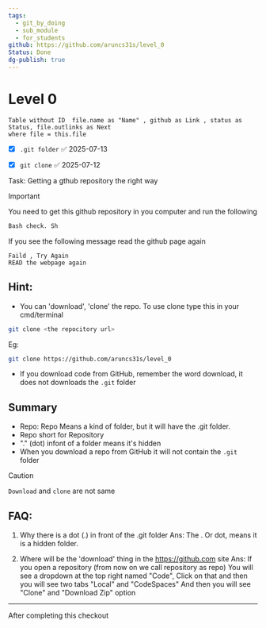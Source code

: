 ```yaml
---
tags:
  - git_by_doing
  - sub_module
  - for_students
github: https://github.com/aruncs31s/level_0
Status: Done
dg-publish: true
---
```

# Level 0 

```dataview
Table without ID  file.name as "Name" , github as Link , status as Status, file.outlinks as Next
where file = this.file

```
- [x] `.git folder` ✅ 2025-07-13
- [x] `git clone` ✅ 2025-07-12



Task: Getting a gthub repository the right way

> [!IMPORTANT]
> You need to get this github repository in you computer and run the following
>
> ```bash
> Bash check. Sh
> ```
>
> If you see the following message read the github page again
>
> ```
> Faild , Try Again
> READ the webpage again
> ```

## Hint:

- You can 'download', 'clone' the repo.
  To use clone type this in your cmd/terminal

```bash
git clone <the repocitory url>
```

Eg:

```bash
git clone https://github.com/aruncs31s/level_0
```

- If you download code from GitHub, remember the word download, it does not downloads the `.git` folder

## Summary

- Repo: Repo Means a kind of folder, but it will have the .git folder.
- Repo short for Repository
- "." (dot) infont of a folder means it's hidden
- When you download a repo from GitHub it will not contain the `.git` folder

> [!CAUTION]
> `Download` and `clone` are not same

## FAQ:

1. Why there is a dot (.) in front of the .git folder
   Ans: The . Or dot, means it is a hidden folder.

2. Where will be the 'download' thing in the https://github.com site
   Ans: If you open a repository (from now on we call repository as repo)
   You will see a dropdown at the top right named "Code",
   Click on that and then you will see two tabs "Local" and "CodeSpaces"
   And then you will see "Clone" and "Download Zip" option
---
After completing this checkout 